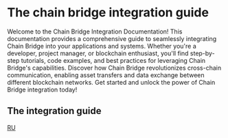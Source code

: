 # The chain bridge integration guide

Welcome to the Chain Bridge Integration Documentation! This documentation provides a comprehensive guide to seamlessly integrating Chain Bridge into your applications and systems. Whether you're a developer, project manager, or blockchain enthusiast, you'll find step-by-step tutorials, code examples, and best practices for leveraging Chain Bridge's capabilities. Discover how Chain Bridge revolutionizes cross-chain communication, enabling asset transfers and data exchange between different blockchain networks. Get started and unlock the power of Chain Bridge integration today!

## The integration guide

[RU](integration/guide.ru.md)
